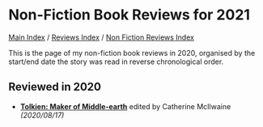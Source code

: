 # Non-Fiction Book Reviews for 2021

[Main Index](../../../README.md) / [Reviews Index](../../README.md) / [Non Fiction Reviews Index](../README.md)

This is the page of my non-fiction book reviews in 2020, organised by the start/end date the story was read in reverse chronological order.

## Reviewed in 2020
- [**Tolkien: Maker of Middle-earth**](20200817-TolkienMakerMiddleEarth.md) edited by Catherine McIlwaine *(2020/08/17)*
